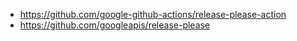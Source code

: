 - https://github.com/google-github-actions/release-please-action
- https://github.com/googleapis/release-please